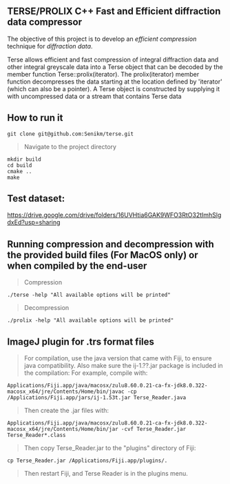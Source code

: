 ##  TERSE/PROLIX C++ Fast and Efficient diffraction data compressor


The objective of this project is to develop an *efficient compression* technique for *diffraction data*.

Terse<T> allows efficient and fast compression of integral diffraction data and other integral greyscale
data into a Terse object that can be decoded by the member function Terse<T>::prolix(iterator). The
prolix(iterator) member function decompresses the data starting at the location defined by 'iterator'
(which can also be a pointer). A Terse object is constructed by supplying it with uncompressed data or a
stream that contains Terse data

## How to run it

    git clone git@github.com:Senikm/terse.git 
> Navigate to the project directory

    mkdir build
    cd build
    cmake ..
    make 

## Test dataset:

https://drive.google.com/drive/folders/16UVHtia6GAK9WFO3RtO32tImhSlgdxEd?usp=sharing

## Running compression and decompression with the provided build files (For MacOS only) or when compiled by the end-user

> Compression

    ./terse -help "All available options will be printed"

> Decompression

    ./prolix -help "All available options will be printed"


## ImageJ plugin for .trs format files

> For compilation, use the java version that came with Fiji, to ensure java compatibility. Also make sure the ij-1.??.jar package is included in the compilation:
> For example, compile with:

    Applications/Fiji.app/java/macosx/zulu8.60.0.21-ca-fx-jdk8.0.322-macosx_x64/jre/Contents/Home/bin/javac -cp /Applications/Fiji.app/jars/ij-1.53t.jar Terse_Reader.java

> Then create the .jar files with:

    Applications/Fiji.app/java/macosx/zulu8.60.0.21-ca-fx-jdk8.0.322-macosx_x64/jre/Contents/Home/bin/jar -cvf Terse_Reader.jar Terse_Reader*.class

> Then copy Terse_Reader.jar to the "plugins" directory of Fiji:

    cp Terse_Reader.jar /Applications/Fiji.app/plugins/.

> Then restart Fiji, and Terse Reader is in the plugins menu.
    


